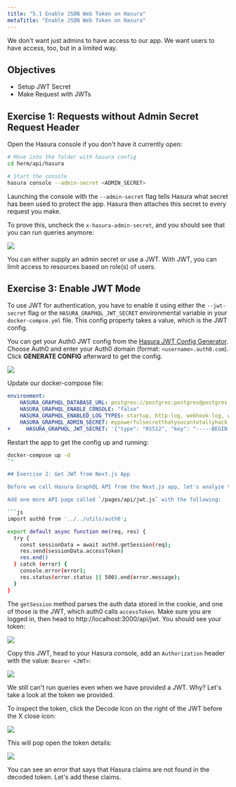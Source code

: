 ```yaml
---
title: "5.1 Enable JSON Web Token on Hasura"
metaTitle: "Enable JSON Web Token on Hasura"
---
```


We don't want just admins to have access to our app. We want users to have access, too, but in a limited way.


## Objectives
- Setup JWT Secret
- Make Request with JWTs


## Exercise 1: Requests without Admin Secret Request Header

Open the Hasura console if you don't have it currently open:

```bash
# Move into the folder with hasura config
cd herm/api/hasura

# Start the console
hasura console --admin-secret <ADMIN_SECRET>
```

Launching the console with the `--admin-secret` flag tells Hasura what secret has been used to protect the app. Hasura then attaches this secret to every request you make.

To prove this, uncheck the `x-hasura-admin-secret`, and you should see that you can run queries anymore:


![](https://paper-attachments.dropbox.com/s_8CEA89DA62ACACF12C3C20ED742B1CF6E45A2E791B15ACC8F9903C233F68C62C_1584448818209_image.png)


You can either supply an admin secret or use a JWT. With JWT, you can limit access to resources based on role(s) of users.


## Exercise 3: Enable JWT Mode

To use JWT for authentication, you have to enable it using either the `--jwt-secret` flag or the `HASURA_GRAPHQL_JWT_SECRET` environmental variable in your `docker-compse.yml` file. This config property takes a value, which is the JWT config.

You can get your Auth0 JWT config from the [Hasura JWT Config Generator](https://hasura.io/jwt-config). Choose Auth0 and enter your Auth0 domain (format: `<username>.auth0.com`). Click **GENERATE CONFIG** afterward to get the config.

![](https://paper-attachments.dropbox.com/s_8CEA89DA62ACACF12C3C20ED742B1CF6E45A2E791B15ACC8F9903C233F68C62C_1585294327226_image.png)


Update our docker-compose file:

```yml
environment:
    HASURA_GRAPHQL_DATABASE_URL: postgres://postgres:postgres@postgres:5432/postgres
    HASURA_GRAPHQL_ENABLE_CONSOLE: "false"
    HASURA_GRAPHQL_ENABLED_LOG_TYPES: startup, http-log, webhook-log, websocket-log, query-log
    HASURA_GRAPHQL_ADMIN_SECRET: mypowerfulsecretthatyoucantotallyhack
+     HASURA_GRAPHQL_JWT_SECRET: '{"type": "RS512", "key": "-----BEGIN CERTIFICATE---<...KEY HERE...>-----END CERTIFICATE-----\n"}'
```

Restart the app to get the config up and running:

```bash
docker-compose up -d
`"

## Exercise 2: Get JWT from Next.js App

Before we call Hasura GraphQL API from the Next.js app, let's analyze the JWT we are getting from Auth0 after authorization.

Add one more API page called `/pages/api/jwt.js` with the following:

```js
import auth0 from '../../utils/auth0';

export default async function me(req, res) {
  try {
    const sessionData = await auth0.getSession(req);
    res.send(sessionData.accessToken)
    res.end()
  } catch (error) {
    console.error(error);
    res.status(error.status || 500).end(error.message);
  }
}
```

The `getSession` method parses the auth data stored in the cookie, and one of those is the JWT, which auth0 calls `accessToken`. Make sure you are logged in, then head to http://localhost:3000/api/jwt. You should see your token:


![](https://paper-attachments.dropbox.com/s_8CEA89DA62ACACF12C3C20ED742B1CF6E45A2E791B15ACC8F9903C233F68C62C_1584452532257_image.png)


Copy this JWT, head to your Hasura console, add an `Authorization` header with the value: `Bearer <JWT>`:

![](https://paper-attachments.dropbox.com/s_8CEA89DA62ACACF12C3C20ED742B1CF6E45A2E791B15ACC8F9903C233F68C62C_1584452725089_image.png)


We still can't run queries even when we have provided a JWT. Why? Let's take a look at the token we provided.

To inspect the token, click the Decode Icon on the right of the JWT before the X close icon:


![](https://paper-attachments.dropbox.com/s_8CEA89DA62ACACF12C3C20ED742B1CF6E45A2E791B15ACC8F9903C233F68C62C_1584629455228_image.png)


This will pop open the token details:


![](https://paper-attachments.dropbox.com/s_8CEA89DA62ACACF12C3C20ED742B1CF6E45A2E791B15ACC8F9903C233F68C62C_1584629479437_image.png)


You can see an error that says that Hasura claims are not found in the decoded token. Let's add these claims.

